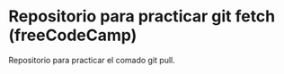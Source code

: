 # Repositorio para practicar git fetch (freeCodeCamp)
Repositorio para practicar el comado git pull.

